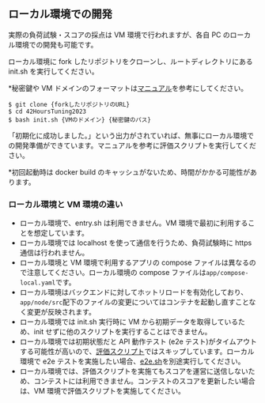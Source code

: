 ## ローカル環境での開発

実際の負荷試験・スコアの採点は VM 環境で行われますが、各自 PC のローカル環境での開発も可能です。

ローカル環境に fork したリポジトリをクローンし、ルートディレクトリにある init.sh を実行してください。

\*秘密鍵や VM ドメインのフォーマットは[マニュアル](./99_manual.md#競技の開始)を参考にしてください。

```
$ git clone {forkしたリポジトリのURL}
$ cd 42HoursTuning2023
$ bash init.sh {VMのドメイン} {秘密鍵のパス}
```

「初期化に成功しました。」という出力がされていれば、無事にローカル環境での開発準備ができています。マニュアルを参考に評価スクリプトを実行してください。

\*初回起動時は docker build のキャッシュがないため、時間がかかる可能性があります。

### ローカル環境と VM 環境の違い

- ローカル環境で、entry.sh は利用できません。VM 環境で最初に利用することを想定しています。
- ローカル環境では localhost を使って通信を行うため、負荷試験時に https 通信は行われません。
- ローカル環境と VM 環境で利用するアプリの compose ファイルは異なるので注意してください。ローカル環境の compose ファイルは`app/compose-local.yaml`です。
- ローカル環境はバックエンドに対してホットリロードを有効化しており、`app/node/src`配下のファイルの変更についてはコンテナを起動し直すことなく変更が反映されます。
- ローカル環境では init.sh 実行時に VM から初期データを取得しているため、init せずに他のスクリプトを実行することはできません。
- ローカル環境では初期状態だと API 動作テスト (e2e テスト)がタイムアウトする可能性が高いので、[評価スクリプト](./99_manual.md#%e8%a9%95%e4%be%a1%e3%82%b9%e3%82%af%e3%83%aa%e3%83%97%e3%83%88)ではスキップしています。ローカル環境で e2e テストを実施したい場合、[e2e.sh](./99_manual.md#api-テスト)を別途実行してください。
- ローカル環境では、評価スクリプトを実施てもスコアを運営に送信しないため、コンテストには利用できません。コンテストのスコアを更新したい場合は、VM 環境で評価スクリプトを実施してください。
